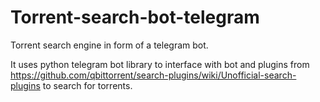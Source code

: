 # Torrent-search-bot-telegram
Torrent search engine in form of a telegram bot.

It uses python telegram bot library to interface with bot and plugins from https://github.com/qbittorrent/search-plugins/wiki/Unofficial-search-plugins to search for torrents.
